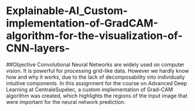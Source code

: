 # Explainable-AI_Custom-implementation-of-GradCAM-algorithm-for-the-visualization-of-CNN-layers-

##Objective
Convolutional Neural Networks are widely used on computer vision. It is powerful for processing grid-like data. However we hardly know how and why it works, due to the lack of decomposability into individually intuitive components. In this assignment for the course on Advanced Deep Learning at CentraleSupélec, a custom implementation of Grad-CAM algorithm was created, which highlights the regions of the input image that were important for the neural network prediction.
